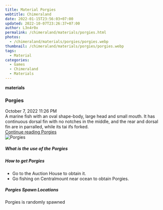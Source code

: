 ```yaml
---
title: Material Porgies
webtitle: Chimeraland
date: 2022-01-15T23:56:03+07:00
updated: 2022-10-07T23:26:37+07:00
author: L3n4r0x
permalink: /chimeraland/materials/porgies.html
photos:
  - /chimeraland/materials/porgies/porgies.webp
thumbnail: /chimeraland/materials/porgies/porgies.webp
tags:
  - Material
categories:
  - Games
  - Chimeraland
  - Materials
---
```


<section id="bootstrap-wrapper">
  <link
    rel="stylesheet"
    href="https://cdn.statically.io/gh/dimaslanjaka/Web-Manajemen/40ac3225/css/bootstrap-4.5-wrapper.css"
  />
  <div
    class="row g-0 border rounded overflow-hidden flex-md-row mb-4 shadow-sm position-relative"
  >
    <div class="col p-4 d-flex flex-column position-static">
      <strong class="d-inline-block mb-2 text-success">materials</strong>
      <h3 class="mb-0">Porgies</h3>
      <div class="mb-1 text-muted">October 7, 2022 11:26 PM</div>
      <div class="mb-2 border p-1">
        A marine fish with an oval shape-body, large head and small mouth. It
        has continuous dorsal fin with no notches in the middle, and the rear
        and dorsal fin are in parralled, while its tai ifs forked.
      </div>
      <a href="#" class="stretched-link d-none">Continue reading Porgies</a>
    </div>
    <div class="col-auto d-none d-lg-block">
      <img src="/chimeraland/materials/porgies/porgies.webp" alt="Porgies" />
    </div>
  </div>
  <div class="row">
    <div class="col-lg-6 col-12 mb-2">
      <div class="card">
        <div class="card-body">
          <h5 class="card-title">What is the use of the Porgies</h5>
          <div class="card-text"><ul></ul></div>
        </div>
      </div>
    </div>
    <div class="col-lg-6 col-12 mb-2">
      <div class="card">
        <div class="card-body">
          <h5 class="card-title">How to get Porgies</h5>
          <div class="card-text">
            <ul>
              <li>Go to the Auction House to obtain it.</li>
              <li>Go fishing on Centralmount near ocean to obtain Porgies.</li>
            </ul>
          </div>
        </div>
      </div>
    </div>
    <div class="col-12 mb-2">
      <h5>Porgies Spawn Locations</h5>
      <p>Porgies is randomly spawned</p>
    </div>
  </div>
</section>